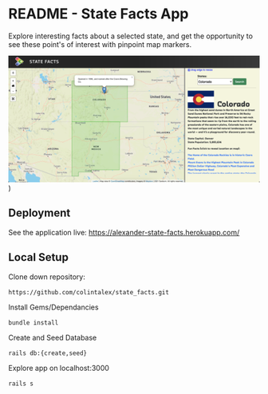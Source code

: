 # README - State Facts App

Explore interesting facts about a selected state, and get the opportunity to see these point's of interest with pinpoint map markers. 

![AppPreview](app/assets/images/app_preview.png))
 


## Deployment

See the application live: https://alexander-state-facts.herokuapp.com/

## Local Setup

Clone down repository:
```
https://github.com/colintalex/state_facts.git
```
Install Gems/Dependancies
```
bundle install
```
Create and Seed Database
```
rails db:{create,seed}
```
Explore app on localhost:3000
```
rails s
```
